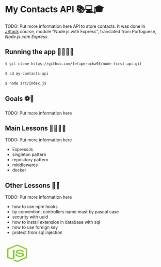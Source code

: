 # My Contacts API 📚💻🎓
TODO: Put more information here
API to store contacts.
It was done in [JStack](https://jstack.com.br/]) course, module "Node.js with Express", translated from Portuguese, *Node.js com Express*.

## Running the app 🏃🏼‍♂🔥
```
$ git clone https://github.com/feliperocha93/node-first-api.git

$ cd my-contacts-api

$ node src/index.js
```

## Goals ⚽🥅
TODO: Put more information here

## Main Lessons 📑👩🏿‍🎓
TODO: Put more information here
- ExpressJs
- singleton pattern
- repository pattern
- middlewares
- docker

## Other Lessons 🔖😲
TODO: Put more information here
- how to use npm hooks
- by convention, controllers name must by pascal case
- security with uuid
- how to install extensios in database with sql
- how to use foreign key
- protect from sql injection

##

<img align="center" alt="Node" title="Node" height="60" width="80" src="https://raw.githubusercontent.com/devicons/devicon/master/icons/nodejs/nodejs-original.svg">
